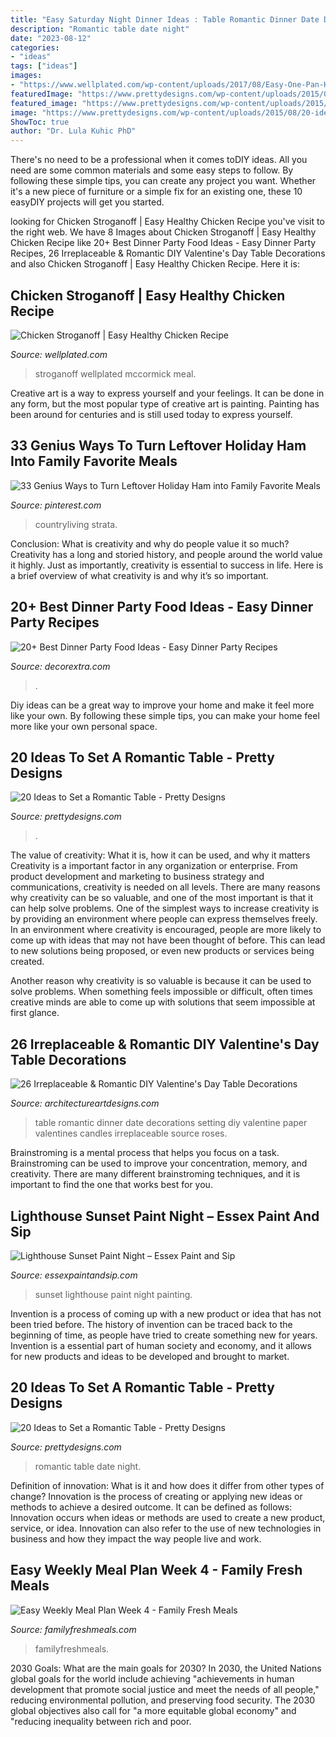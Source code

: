 ```yaml
---
title: "Easy Saturday Night Dinner Ideas : Table Romantic Dinner Date Decorations Setting Diy Valentine Paper Valentines Candles Irreplaceable Source Roses"
description: "Romantic table date night"
date: "2023-08-12"
categories:
- "ideas"
tags: ["ideas"]
images:
- "https://www.wellplated.com/wp-content/uploads/2017/08/Easy-One-Pan-Healthy-Chicken-Stroganoff.jpg"
featuredImage: "https://www.prettydesigns.com/wp-content/uploads/2015/08/20-ideas-to-set-a-romantic-table8.jpg"
featured_image: "https://www.prettydesigns.com/wp-content/uploads/2015/08/20-ideas-to-set-a-romantic-table13.jpg"
image: "https://www.prettydesigns.com/wp-content/uploads/2015/08/20-ideas-to-set-a-romantic-table13.jpg"
ShowToc: true
author: "Dr. Lula Kuhic PhD"
---
```



There's no need to be a professional when it comes toDIY ideas. All you need are some common materials and some easy steps to follow. By following these simple tips, you can create any project you want. Whether it's a new piece of furniture or a simple fix for an existing one, these 10 easyDIY projects will get you started.

	

		
looking for Chicken Stroganoff | Easy Healthy Chicken Recipe you've visit to the right web. We have 8 Images about Chicken Stroganoff | Easy Healthy Chicken Recipe like 20+ Best Dinner Party Food Ideas - Easy Dinner Party Recipes, 26 Irreplaceable &amp; Romantic DIY Valentine&#039;s Day Table Decorations and also Chicken Stroganoff | Easy Healthy Chicken Recipe. Here it is:
		
    
## Chicken Stroganoff | Easy Healthy Chicken Recipe

<img loading=lazy src="https://www.wellplated.com/wp-content/uploads/2017/08/Easy-One-Pan-Healthy-Chicken-Stroganoff.jpg" onerror="this.onerror=null;this.src='https://tse2.mm.bing.net/th?id=OIP.4Qh5lBVHSjWU1ib9B_uylQHaLG&amp;pid=15.1';" alt="Chicken Stroganoff | Easy Healthy Chicken Recipe">

_Source: wellplated.com_

>stroganoff wellplated mccormick meal. 

	

Creative art is a way to express yourself and your feelings. It can be done in any form, but the most popular type of creative art is painting. Painting has been around for centuries and is still used today to express yourself.

    
## 33 Genius Ways To Turn Leftover Holiday Ham Into Family Favorite Meals

<img loading=lazy src="https://i.pinimg.com/736x/0e/b9/dd/0eb9dd2500a4fff1bb36c55c5b7e31ef.jpg" onerror="this.onerror=null;this.src='https://tse1.mm.bing.net/th?id=OIP.DX5vF2mP1MKldf-9IBl9bgHaLE&amp;pid=15.1';" alt="33 Genius Ways to Turn Leftover Holiday Ham into Family Favorite Meals">

_Source: pinterest.com_

>countryliving strata. 

	

Conclusion: What is creativity and why do people value it so much?
Creativity has a long and storied history, and people around the world value it highly. Just as importantly, creativity is essential to success in life. Here is a brief overview of what creativity is and why it’s so important.

    
## 20+ Best Dinner Party Food Ideas - Easy Dinner Party Recipes

<img loading=lazy src="https://cdn-0.decorextra.com/wp-content/uploads/2018/12/Dinner-Party-Recipes-Cuban-Grilled-Salmon-with-Tomato-Avocado-Salsa.jpg" onerror="this.onerror=null;this.src='https://tse2.mm.bing.net/th?id=OIP.OguZhkoRdv0xHYgpw8QOFAHaLH&amp;pid=15.1';" alt="20+ Best Dinner Party Food Ideas - Easy Dinner Party Recipes">

_Source: decorextra.com_

>. 

	

Diy ideas can be a great way to improve your home and make it feel more like your own. By following these simple tips, you can make your home feel more like your own personal space.

    
## 20 Ideas To Set A Romantic Table - Pretty Designs

<img loading=lazy src="https://www.prettydesigns.com/wp-content/uploads/2015/08/20-ideas-to-set-a-romantic-table8.jpg" onerror="this.onerror=null;this.src='https://tse4.mm.bing.net/th?id=OIP.niFmyv-bPJSOEDVMOUfMBAHaLI&amp;pid=15.1';" alt="20 Ideas to Set a Romantic Table - Pretty Designs">

_Source: prettydesigns.com_

>. 

	

The value of creativity: What it is, how it can be used, and why it matters
Creativity is a important factor in any organization or enterprise. From product development and marketing to business strategy and communications, creativity is needed on all levels. There are many reasons why creativity can be so valuable, and one of the most important is that it can help solve problems.
One of the simplest ways to increase creativity is by providing an environment where people can express themselves freely. In an environment where creativity is encouraged, people are more likely to come up with ideas that may not have been thought of before. This can lead to new solutions being proposed, or even new products or services being created.

Another reason why creativity is so valuable is because it can be used to solve problems. When something feels impossible or difficult, often times creative minds are able to come up with solutions that seem impossible at first glance.

    
## 26 Irreplaceable &amp; Romantic DIY Valentine&#039;s Day Table Decorations

<img loading=lazy src="http://www.architectureartdesigns.com/wp-content/uploads/2014/01/2131-630x420.jpg" onerror="this.onerror=null;this.src='https://tse3.mm.bing.net/th?id=OIP.TDRtPiuVJLuIcjG9m-KJawHaE8&amp;pid=15.1';" alt="26 Irreplaceable &amp; Romantic DIY Valentine&#039;s Day Table Decorations">

_Source: architectureartdesigns.com_

>table romantic dinner date decorations setting diy valentine paper valentines candles irreplaceable source roses. 

	

Brainstroming is a mental process that helps you focus on a task. Brainstroming can be used to improve your concentration, memory, and creativity. There are many different brainstroming techniques, and it is important to find the one that works best for you.

    
## Lighthouse Sunset Paint Night – Essex Paint And Sip

<img loading=lazy src="http://cdn.shopify.com/s/files/1/2994/3128/products/Lighthouse_Sunset_1200x1200.jpg?v=1538249336" onerror="this.onerror=null;this.src='https://tse4.mm.bing.net/th?id=OIP.mwMoyo2obJED-AJ67KyE0QHaJ4&amp;pid=15.1';" alt="Lighthouse Sunset Paint Night – Essex Paint and Sip">

_Source: essexpaintandsip.com_

>sunset lighthouse paint night painting. 

	

Invention is a process of coming up with a new product or idea that has not been tried before. The history of invention can be traced back to the beginning of time, as people have tried to create something new for years. Invention is a essential part of human society and economy, and it allows for new products and ideas to be developed and brought to market.

    
## 20 Ideas To Set A Romantic Table - Pretty Designs

<img loading=lazy src="https://www.prettydesigns.com/wp-content/uploads/2015/08/20-ideas-to-set-a-romantic-table13.jpg" onerror="this.onerror=null;this.src='https://tse2.mm.bing.net/th?id=OIP.2IQ7SrVe--TlzsIdek4c3wHaLI&amp;pid=15.1';" alt="20 Ideas to Set a Romantic Table - Pretty Designs">

_Source: prettydesigns.com_

>romantic table date night. 

	

Definition of innovation: What is it and how does it differ from other types of change?
Innovation is the process of creating or applying new ideas or methods to achieve a desired outcome. It can be defined as follows: 
Innovation occurs when ideas or methods are used to create a new product, service, or idea. Innovation can also refer to the use of new technologies in business and how they impact the way people live and work.

    
## Easy Weekly Meal Plan Week 4 - Family Fresh Meals

<img loading=lazy src="https://www.familyfreshmeals.com/wp-content/uploads/2016/12/Weekly-Meals-December-18-2016.png" onerror="this.onerror=null;this.src='https://tse3.mm.bing.net/th?id=OIP.e3tOn-Z36d_rKrAMgBysUwHaLG&amp;pid=15.1';" alt="Easy Weekly Meal Plan Week 4 - Family Fresh Meals">

_Source: familyfreshmeals.com_

>familyfreshmeals. 

	

2030 Goals: What are the main goals for 2030?
In 2030, the United Nations global goals for the world include achieving "achievements in human development that promote social justice and meet the needs of all people," reducing environmental pollution, and preserving food security. The 2030 global objectives also call for "a more equitable global economy" and "reducing inequality between rich and poor.

